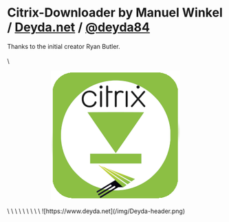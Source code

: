 # Citrix-Downloader by Manuel Winkel / [Deyda.net](https://www.deyda.net) / [@deyda84](https://twitter.com/Deyda84)
Thanks to the initial creator Ryan Butler.
\
\
\
<p align="center">
  <img src="https://github.com/Deyda/Citrix-Downloader/blob/main/img/Citrix%20Downloader%20Logo.png" alt="Citrix Downloader Logo"/>
</p>
  \
  \
  \
  \
  \
  \
  \
  \
  \
![https://www.deyda.net](/img/Deyda-header.png)
